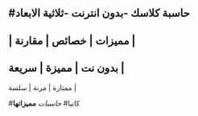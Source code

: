 #حاسبة كلاسك
-بدون انترنت 
-ثلاثية الابعاد
-
|     مميزات    | خصائص | مقارنة |
---
بدون نت | مميزة | سريعة  |
---
ممتازة | مرنة | سلسة |

#كانبا#
*حاسبات* 
**مميزاتها**
